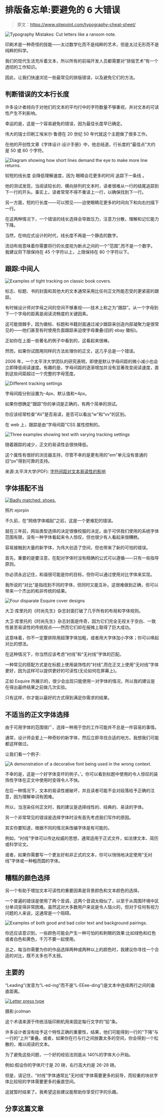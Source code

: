# 排版备忘单:要避免的 6 大错误

> 原文：<https://www.sitepoint.com/typography-cheat-sheet/>

![Typography Mistakes: Cut letters like a ransom note.](img/d3439a080230a1856af3d344d03db180.png)

印刷术是一种奇怪的技能——太过数学化而不是纯粹的艺术，但是太过无形而不是纯粹的科学。

我们的现代生活充斥着文本，所以所有的前端开发人员都需要对“排版艺术”有一个透彻的工作知识。

因此，让我们快速浏览一些最常见的排版错误，以及避免它们的方法。

## 判断错误的文本行长度

许多设计者倾向于对他们的文本的平均行中的字符数量不够重视，并对文本的可读性产生不利影响。

幸运的是，这是一个容易避免的错误，因为最佳长度早已确定。

伟大的瑞士印刷工埃米尔·鲁德在 20 世纪 50 年代就这个主题做了很多工作。

在他的开创性文章《字体设计:设计手册》中，他总结道，行长度的“最佳点”大约是 50 或 60 个字符。

![Diagram showing how short lines demand the eye to make more line returns.](img/b81db2caa496c5abb107f8b853c9a179.png)

较短的线长度
会降低理解速度，因为
眼睛会花更多的时间
追踪下一条线
。

他的测试发现，当阅读较长的、横向排列的文本时，读者很难从一行的结尾追踪到下一行的开头。事实上，读者常常不得不重读上一行，以确保找到下一行。

另一方面，短的行长度——可以预见——迫使眼睛花更多的时间向下和向右扫描下一行。

在这两种情况下，一个错误的线长选择会导致压力，注意力分散，理解和记忆能力下降。

当然，在响应式设计的时代，线长度不再是一个静态的数字。

流动布局意味着你需要将行的长度视为断点之间的一个“范围”,而不是一个数字。我建议将下限保持在 45 个字符以上，上限保持在 80 个字符以下。

## 跟踪:中间人

![Examples of tight tracking on classic book covers.](img/8cfb68ecc6d3fe18751a090d117b0508.png)

标志、标题、书的封面和其他大的文本通常采用比任何正文所能忍受的更紧密的跟踪。

有时候设计师对字母之间的空间不够重视——技术上称之为“跟踪”。从一个字母到下一个字母的距离是阅读流畅度的关键因素。

这可能很棘手，因为徽标、标题和书籍封面通过减少跟踪来创造内部凝聚力是很常见的——他们甚至有时使用负面跟踪来迫使字母重叠(旧的 ebay 徽标)。

正如你在上面一些著名的例子中看到的，这看起来很棒。

然而，如果你试图用同样的方法处理你的正文，这几乎总是一个错误。

2006 年，一个太平洋大学团队的研究表明，即使是默认字母间距的微小减小也会立即降低阅读速度。有趣的是，字母间距的逐渐增加并没有显著改变阅读速度，直到这些间距超过一个完整的字母宽度。

![Different tracking settings ](img/036caa494660ad99ea38edba6e6d2837.png)

字母间距分别设置为-4px、默认值和+4px。

如果你想确定“跟踪”你的单词是正确的，有两个简单的测试。

你应该经常检查“AV”是否易读，是否可以看出“w”和“vv”的区别。

在 web 上，跟踪是由“字母间距”CSS 属性控制的。

![Three examples showing text with varying tracking settings](img/fe1bbac589d28ce5bd890eebf8a4a395.png)

随着跟踪的减少，正文的易读性会很快降低。

这个属性有很好的浏览器支持，尽管不幸的是更有用的“em”单元没有普通的旧“px”得到可靠的支持。

来源:太平洋大学(PDF): [字符间距对文本易读性的影响](http://www.pacificu.edu/vpi/publications/documents/EffectofCharacterSpacingonTextLegibility.pdf "A PDF Direct Link to this report")

## 字体搭配不当

[![Badly matched: shoes.](img/027171cfae59fd2b354258afb835430a.png)](http://www.flickr.com/photos/ejorpin/2474745135/)

照片:ejorpin

不久前，在“网络字体崛起”之前，这是一个更难犯的错误。

就在三年前，网站类型选择的决定很像校服的决定。由于可供我们使用的系统字体范围有限，没有一种字体看起来令人惊叹，但也很少有人看起来很糟糕。

容易接触到大量的新字体，为伟大创造了空间，但也带来了新的可怕的错误。

首先，重要的是要注意，在配对字体时没有精确的公式可以遵循——只有一些指导原则。

你必须永远记住，和谐很可能是你的目标，但你可以通过使用对比字体来实现。

我所说的“对比”是指找到不同的字体，但同时又能互补。这很难做到正确，但可以带来一个杰出的和非传统的结果。

![Four disparate Esquire cover designs](img/c189653728b9c6ed6861d75fb2c977c4.png)

大卫·库里托的《时尚先生》杂志封面打破了几乎所有的布局和字体规则。

大卫·库里托的《时尚先生》杂志封面是传奇，因为它们完全无视关于空白、一致性甚至易读性的传统观点——然而它们却在报摊上取得了巨大成功。

这意味着，你不一定要排除用超薄字体加粗，或者用大字体加小字体；你可以唤起对比的想法。

在这种情况下，你当然应该考虑“衬线”和“无衬线”字体的匹配。

一种常见的搭配方式是在标题上使用装饰性的“衬线”,而在正文上使用“无衬线”字体更好，因为这样可以提供更好的可读性(无论如何在屏幕上)。

正如 Esquire 所展示的，很少会出现只能使用一对字体的情况，所以我的建议是在得出最终结果之前做几次实验。

只有这样，你才能以最好的方式得到满足你需求的结果。

## 不适当的正文字体选择

由于可用字体的范围很广，选择一种用于您的工作可能并不总是一件容易的事情。

通常，设计师会爱上一种奇妙的新字体，然后立即寻找合适的地方。我想我们可能都这样做过。

让我们看一个例子:

![A demonstration of a decorative font being used in the wrong context.](img/2f5e227a57f35ac0988f5e43e4b0f75f.png)

不幸的是，这是一个好字体变坏的例子。’。你可以看到标题中使用的令人惊叹的装饰性字体在正文中使用时变得令人不快。

在后一种情况下，文本的易读性被破坏，并且读者可能不会对段落给予正确的注意，因为理解单词有困难。

所以，当渲染任何正文时，我的建议是选择线性的、经典的、易读的字体。

另一个非常常见的错误是选择字体时没有首先考虑我们写作的原因。

其实你要知道，根据不同的情况来改编字体是有可能的。

例如，“衬线”字体可以传达权威的思想，通常适用于正式文件，如法律文本、简历或科学论文。

或者，如果你需要写一个更友好和非正式的文本，你可以悄悄地决定使用“无衬线”字体或一种粗而圆的字体。

## 糟糕的颜色选择

另一个有助于增加文本可读性的重要因素是背景颜色和文本颜色的选择。

一个普遍的错误是使用了两个音调，这两个音调太相似了，以至于从周围环境中区分单词变得非常困难。虽然这对大多数用户来说是令人恼火的，但对于任何有视力问题的人来说，这通常是一个阻碍。

![Examples of both good and bad color text and background pairings. ](img/ba40f9c0e636918ad703e1dfe87c851e.png)

你还应该意识到，一些颜色可能会产生一种可怕的和刺眼的效果:比如绿色和红色或者白色和黄色，千万不要一起使用。

总之，每当你需要为你的作品选择两种或两种以上的颜色时，我建议你寻找一个合适的对比，既不太多也不太弱。

## 主要的

“Leading”(发音为“L-ed-ing”而不是“L-EEee-ding”)是文本中连续两行之间的垂直距离。

[![Letter press type ](img/b697aa00ac5a35561b3674356a79078e.png)](http://www.flickr.com/photos/jcolman/4996329032/)

摄影:jcolman

这个术语来源于传统活版印刷机用来固定每行文字的“铅”条。

许多设计者没有给予这个特性正确的重要性，结果，他们可能得到一行的“下降”与一行的“上升”重叠。或者，如果你在行与行之间放置太多的空间，你会得到一个松散的，难以阅读的文本。

为了避免这些问题，一个好的经验法则是从 140%的字体大小开始。

例如:假设你的字体尺寸是 20 磅，右行高大约是 26-28 磅。

但是，请记住，“衬线”字体通常比“无衬线”字体需要更多的前导，而较重的块状字体比较轻的字体需要更多的垂直空间。

这就暂时结束了。我希望这些建议能帮助你享受打字的乐趣。

## 分享这篇文章